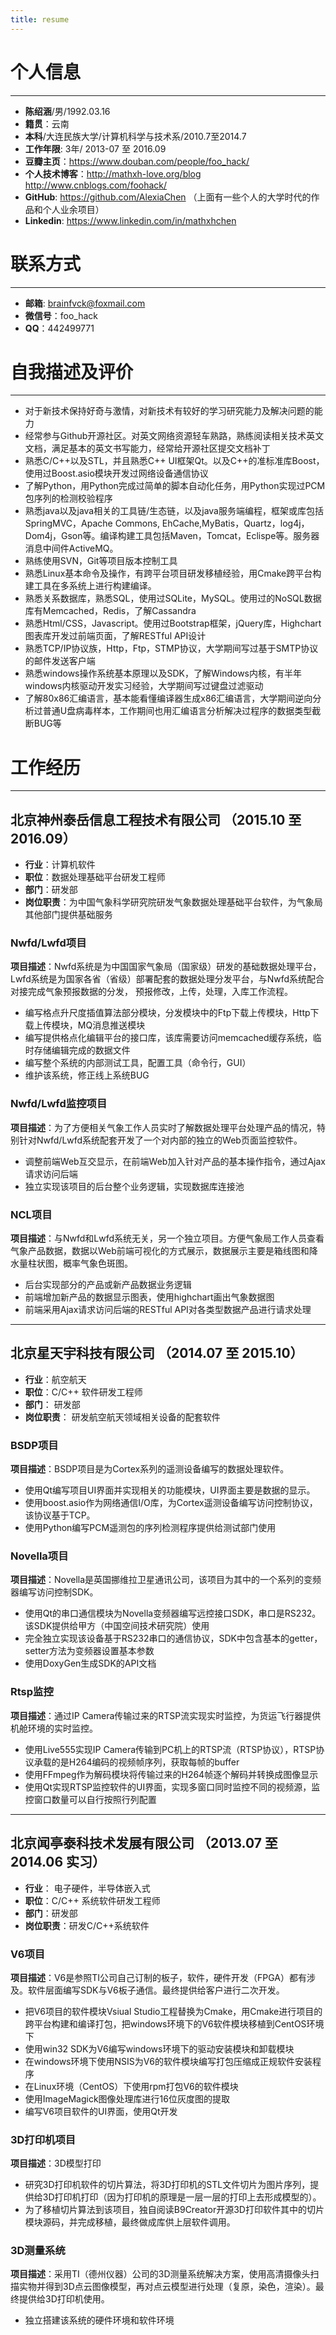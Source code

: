 ```yaml
---
title: resume
---
```


# 个人信息
***
 - **陈绍涵**/男/1992.03.16
 - **籍贯**：云南
 - **本科**/大连民族大学/计算机科学与技术系/2010.7至2014.7
 - **工作年限**: 3年/ 2013-07 至 2016.09
 - **豆瓣主页**：https://www.douban.com/people/foo_hack/
 - **个人技术博客**：http://mathxh-love.org/blog http://www.cnblogs.com/foohack/
 - **GitHub**: https://github.com/AlexiaChen （上面有一些个人的大学时代的作品和个人业余项目）
 - **Linkedin**: https://www.linkedin.com/in/mathxhchen

# 联系方式
***
 - **邮箱**: <a href="mailto:brainfvck@foxmail.com?subject=Hello&body=Ask Me Some Questions">brainfvck@foxmail.com</a>
 - **微信号**：foo_hack
 - **QQ**：442499771

# 自我描述及评价
***
- 对于新技术保持好奇与激情，对新技术有较好的学习研究能力及解决问题的能力
- 经常参与Github开源社区。对英文网络资源轻车熟路，熟练阅读相关技术英文文档，满足基本的英文书写能力，经常给开源社区提交文档补丁
- 熟悉C/C++以及STL，并且熟悉C++ UI框架Qt。以及C++的准标准库Boost，使用过Boost.asio模块开发过网络设备通信协议
- 了解Python，用Python完成过简单的脚本自动化任务，用Python实现过PCM包序列的检测校验程序
- 熟悉java以及java相关的工具链/生态链，以及java服务端编程，框架或库包括SpringMVC，Apache Commons, EhCache,MyBatis，Quartz，log4j，Dom4j，Gson等。编译构建工具包括Maven，Tomcat，Eclispe等。服务器消息中间件ActiveMQ。
- 熟练使用SVN，Git等项目版本控制工具
- 熟悉Linux基本命令及操作，有跨平台项目研发移植经验，用Cmake跨平台构建工具在多系统上进行构建编译。
- 熟悉关系数据库，熟悉SQL，使用过SQLite，MySQL。使用过的NoSQL数据库有Memcached，Redis，了解Cassandra
- 熟悉Html/CSS，Javascript。使用过Bootstrap框架，jQuery库，Highchart图表库开发过前端页面，了解RESTful API设计
- 熟悉TCP/IP协议族，Http，Ftp，STMP协议，大学期间写过基于SMTP协议的邮件发送客户端
- 熟悉windows操作系统基本原理以及SDK，了解Windows内核，有半年windows内核驱动开发实习经验，大学期间写过键盘过滤驱动
- 了解80x86汇编语言，基本能看懂编译器生成x86汇编语言，大学期间逆向分析过普通U盘病毒样本，工作期间也用汇编语言分析解决过程序的数据类型截断BUG等

# 工作经历
***
## 北京神州泰岳信息工程技术有限公司 （2015.10 至 2016.09）

- **行业**：计算机软件
- **职位**：数据处理基础平台研发工程师
- **部门**：研发部
- **岗位职责**：为中国气象科学研究院研发气象数据处理基础平台软件，为气象局其他部门提供基础服务

### Nwfd/Lwfd项目
**项目描述**：Nwfd系统是为中国国家气象局（国家级）研发的基础数据处理平台，Lwfd系统是为国家各省（省级）部署配套的数据处理分发平台，与Nwfd系统配合对接完成气象预报数据的分发，
预报修改，上传，处理，入库工作流程。

- 编写格点升尺度插值算法部分模块，分发模块中的Ftp下载上传模块，Http下载上传模块，MQ消息推送模块
- 编写提供格点化编辑平台的接口库，该库需要访问memcached缓存系统，临时存储编辑完成的数据文件
- 编写整个系统的内部测试工具，配置工具（命令行，GUI）
- 维护该系统，修正线上系统BUG

### Nwfd/Lwfd监控项目
**项目描述**：为了方便相关气象工作人员实时了解数据处理平台处理产品的情况，特别针对Nwfd/Lwfd系统配套开发了一个对内部的独立的Web页面监控软件。

- 调整前端Web互交显示，在前端Web加入针对产品的基本操作指令，通过Ajax请求访问后端
- 独立实现该项目的后台整个业务逻辑，实现数据库连接池

### NCL项目
**项目描述**：与Nwfd和Lwfd系统无关，另一个独立项目。方便气象局工作人员查看气象产品数据，数据以Web前端可视化的方式展示，数据展示主要是箱线图和降水量柱状图，概率气象色斑图。

- 后台实现部分的产品或新产品数据业务逻辑
- 前端增加新产品的数据显示图表，使用highchart画出气象数据图
- 前端采用Ajax请求访问后端的RESTful API对各类型数据产品进行请求处理

***

## 北京星天宇科技有限公司 （2014.07 至 2015.10）

- **行业**：航空航天
- **职位**：C/C++ 软件研发工程师
- **部门**： 研发部
- **岗位职责**： 研发航空航天领域相关设备的配套软件

### BSDP项目
**项目描述**：BSDP项目是为Cortex系列的遥测设备编写的数据处理软件。

- 使用Qt编写项目UI界面并实现相关的功能模块，UI界面主要是数据的显示。
- 使用boost.asio作为网络通信I/O库，为Cortex遥测设备编写访问控制协议，该协议基于TCP。
- 使用Python编写PCM遥测包的序列检测程序提供给测试部门使用

### Novella项目
**项目描述**：Novella是英国挪维拉卫星通讯公司，该项目为其中的一个系列的变频器编写访问控制SDK。

- 使用Qt的串口通信模块为Novella变频器编写远控接口SDK，串口是RS232。该SDK提供给甲方（中国空间技术研究院）使用
- 完全独立实现该设备基于RS232串口的通信协议，SDK中包含基本的getter，setter方法为变频器设置基本参数
- 使用DoxyGen生成SDK的API文档

### Rtsp监控
**项目描述**：通过IP Camera传输过来的RTSP流实现实时监控，为货运飞行器提供机舱环境的实时监控。

- 使用Live555实现IP Camera传输到PC机上的RTSP流（RTSP协议），RTSP协议承载的是H264编码的视频帧序列，获取每帧的buffer
- 使用FFmpeg作为解码模块将传输过来的H264帧逐个解码并转换成图像显示
- 使用Qt实现RTSP监控软件的UI界面，实现多窗口同时监控不同的视频源，监控窗口数量可以自行按照行列配置

***

## 北京闻亭泰科技术发展有限公司 （2013.07 至 2014.06 实习）

- **行业**： 电子硬件，半导体嵌入式
- **职位**：C/C++ 系统软件研发工程师
- **部门**：研发部
- **岗位职责**：研发C/C++系统软件

### V6项目
**项目描述**：V6是参照TI公司自己订制的板子，软件，硬件开发（FPGA）都有涉及。软件层面编写SDK与V6板子通信。最终提供给客户进行二次开发。

- 把V6项目的软件模块Vsiual Studio工程替换为Cmake，用Cmake进行项目的 跨平台构建和编译打包，把windows环境下的V6软件模块移植到CentOS环境下
- 使用win32 SDK为V6编写windows环境下的驱动安装模块和卸载模块
- 在windows环境下使用NSIS为V6的软件模块编写打包压缩成正规软件安装程序
- 在Linux环境（CentOS）下使用rpm打包V6的软件模块
- 使用ImageMagick图像处理库进行16位灰度图的提取
- 编写V6项目软件的UI界面，使用Qt开发

### 3D打印机项目
**项目描述**：3D模型打印

- 研究3D打印机软件的切片算法，将3D打印机的STL文件切片为图片序列，提供给3D打印机打印（因为打印机的原理是一层一层的打印上去形成模型的）。
- 为了移植切片算法到该项目，独自阅读B9Creator开源3D打印软件其中的切片模块源码，并完成移植，最终做成库供上层软件调用。

### 3D测量系统
**项目描述**：采用TI（德州仪器）公司的3D测量系统解决方案，使用高清摄像头扫描实物并得到3D点云图像模型，再对点云模型进行处理（复原，染色，渲染）。最终提供给3D打印机使用。

 - 独立搭建该系统的硬件环境和软件环境








